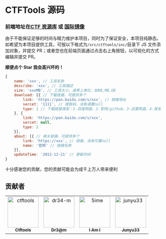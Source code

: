 # CTFTools 源码

### 前端地址在[CTF 资源库](https://www.ctftools.com) 或 [国际镜像](https://ctftools.github.io/)

由于不能保证足够的时间与精力维护本项目，同时为了保证安全，本项目纯静态。如希望为本项目提供工具，可按以下格式为`/src/ctftools/inc/`目录下 JS 文件添加对象，并提交 PR；或者您也在前端页面通过点击右上角按钮，以可视化的方式编辑并提交 PR。

**顺便点个 Star 我会高兴坏的！**

```js
{
	name: 'xxx', // 工具名称
	describe: 'xxx', // 工具描述
	size: 'xxxMB', // 工具大小，请带上单位，如KB,MB,GB
	download: [{ // 下载链接，可提供多个
		link: 'https://pan.baidu.com/s/xxx', // 链接地址
		sercet: '1111', // 提取码，没有请置null
		type: 1 // 下载链接类型：1-百度网盘，2-官网/github，3-迅雷网盘，4-其他
	}, {
		link: 'https://pan.baidu.com/s/xxx',
		sercet: null,
		type: 2
	}],
	about: [{ // 相关链接，可提供多个
		link: 'https://xxx', // 链接，没有可置null
		name: '官网' // 链接名称
	}],
	updateTime: '2012-12-21' // 更新时间
}
```

十分感谢您的贡献，您的贡献可能会为成千上万人带来便利

## 贡献者

<!-- readme: contributors -start -->
<table>
<tr>
    <td align="center">
        <a href="https://github.com/ctftools">
            <img src="https://avatars.githubusercontent.com/u/112684983?v=4" width="100;" alt="ctftools"/>
            <br />
            <sub><b>Ctftools</b></sub>
        </a>
    </td>
    <td align="center">
        <a href="https://github.com/dr34-m">
            <img src="https://avatars.githubusercontent.com/u/24457750?v=4" width="100;" alt="dr34-m"/>
            <br />
            <sub><b>Dr3@m</b></sub>
        </a>
    </td>
    <td align="center">
        <a href="https://github.com/5ime">
            <img src="https://avatars.githubusercontent.com/u/31686695?v=4" width="100;" alt="5ime"/>
            <br />
            <sub><b>I Am I</b></sub>
        </a>
    </td>
    <td align="center">
        <a href="https://github.com/junyu33">
            <img src="https://avatars.githubusercontent.com/u/37526026?v=4" width="100;" alt="junyu33"/>
            <br />
            <sub><b>Junyu33</b></sub>
        </a>
    </td></tr>
</table>
<!-- readme: contributors -end -->

<!--![Stargazers over time](https://starchart.cc/dr34m-cn/ctftools.svg?variant=adaptive)](https://starchart.cc/dr34m-cn/ctftools)-->
